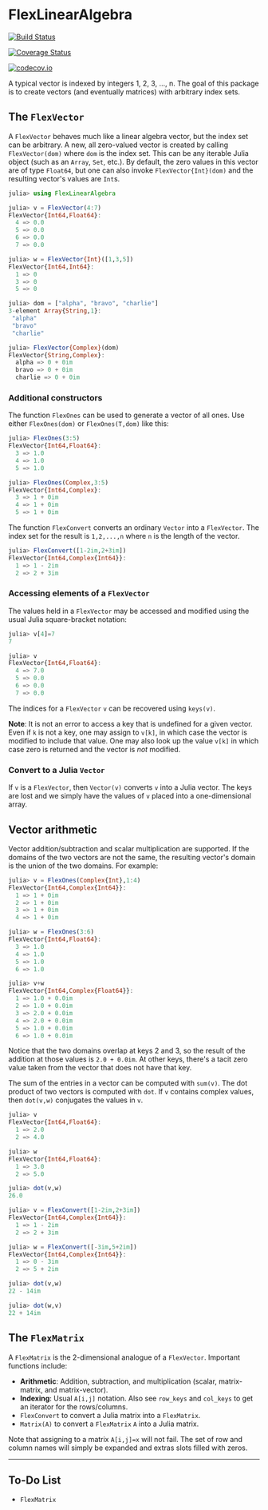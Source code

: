 # FlexLinearAlgebra

[![Build Status](https://travis-ci.org/scheinerman/FlexLinearAlgebra.jl.svg?branch=master)](https://travis-ci.org/scheinerman/FlexLinearAlgebra.jl)

[![Coverage Status](https://coveralls.io/repos/scheinerman/FlexLinearAlgebra.jl/badge.svg?branch=master&service=github)](https://coveralls.io/github/scheinerman/FlexLinearAlgebra.jl?branch=master)

[![codecov.io](http://codecov.io/github/scheinerman/FlexLinearAlgebra.jl/coverage.svg?branch=master)](http://codecov.io/github/scheinerman/FlexLinearAlgebra.jl?branch=master)

A typical vector is indexed by integers 1, 2, 3, ..., n. The goal of this package
is to create vectors (and eventually matrices) with arbitrary index sets.

## The `FlexVector`

A `FlexVector` behaves much like a linear algebra vector, but the index set
can be arbitrary. A new, all zero-valued vector is created by calling
`FlexVector(dom)` where `dom` is the index set. This can be any iterable
Julia object (such as an `Array`, `Set`, etc.). By default, the zero values
in this vector are of type `Float64`, but one can also invoke `FlexVector{Int}(dom)`
and the resulting vector's values are `Int`s.
```julia
julia> using FlexLinearAlgebra

julia> v = FlexVector(4:7)
FlexVector{Int64,Float64}:
  4 => 0.0
  5 => 0.0
  6 => 0.0
  7 => 0.0

julia> w = FlexVector{Int}([1,3,5])
FlexVector{Int64,Int64}:
  1 => 0
  3 => 0
  5 => 0

julia> dom = ["alpha", "bravo", "charlie"]
3-element Array{String,1}:
 "alpha"  
 "bravo"  
 "charlie"

julia> FlexVector{Complex}(dom)
FlexVector{String,Complex}:
  alpha => 0 + 0im
  bravo => 0 + 0im
  charlie => 0 + 0im
```

### Additional constructors

The function `FlexOnes` can be used to generate a vector of all ones. Use
either `FlexOnes(dom)` or `FlexOnes(T,dom)` like this:
```julia
julia> FlexOnes(3:5)
FlexVector{Int64,Float64}:
  3 => 1.0
  4 => 1.0
  5 => 1.0

julia> FlexOnes(Complex,3:5)
FlexVector{Int64,Complex}:
  3 => 1 + 0im
  4 => 1 + 0im
  5 => 1 + 0im
```

The function `FlexConvert` converts an ordinary `Vector` into a
`FlexVector`. The index set for the result is  `1,2,...,n`
where `n` is the length of the vector.
```julia
julia> FlexConvert([1-2im,2+3im])
FlexVector{Int64,Complex{Int64}}:
  1 => 1 - 2im
  2 => 2 + 3im
```

### Accessing elements of a `FlexVector`

The values held in a `FlexVector` may be accessed and modified using the usual
Julia square-bracket notation:
```julia
julia> v[4]=7
7

julia> v
FlexVector{Int64,Float64}:
  4 => 7.0
  5 => 0.0
  6 => 0.0
  7 => 0.0
```
The indices for a `FlexVector` `v` can be recovered using `keys(v)`.

**Note**: It is not an error to access a key that is undefined for a given
vector. Even if `k` is not a key, one may assign to `v[k]`, in which case
the vector is modified to include that value. One may also look up the value
`v[k]` in which case zero is returned and the vector is *not* modified.

### Convert to a Julia `Vector`

If `v` is a `FlexVector`, then `Vector(v)` converts `v` into a Julia
vector. The keys are lost and we simply have the values of `v` placed
into a one-dimensional array.

## Vector arithmetic

Vector addition/subtraction and scalar multiplication are supported.
If the domains of the two vectors are not the same, the resulting vector's
domain is the union of the two domains. For example:
```julia
julia> v = FlexOnes(Complex{Int},1:4)
FlexVector{Int64,Complex{Int64}}:
  1 => 1 + 0im
  2 => 1 + 0im
  3 => 1 + 0im
  4 => 1 + 0im

julia> w = FlexOnes(3:6)
FlexVector{Int64,Float64}:
  3 => 1.0
  4 => 1.0
  5 => 1.0
  6 => 1.0

julia> v+w
FlexVector{Int64,Complex{Float64}}:
  1 => 1.0 + 0.0im
  2 => 1.0 + 0.0im
  3 => 2.0 + 0.0im
  4 => 2.0 + 0.0im
  5 => 1.0 + 0.0im
  6 => 1.0 + 0.0im
```
Notice that the two domains overlap at keys 2 and 3, so the result of the
addition at those values is `2.0 + 0.0im`. At other keys, there's a tacit zero value
taken from the vector that does not have that key.

The sum of the entries in a vector can be computed with `sum(v)`. The
dot product of two vectors is computed with `dot`. If `v` contains
complex values, then `dot(v,w)` conjugates the values in `v`.
```julia
julia> v
FlexVector{Int64,Float64}:
  1 => 2.0
  2 => 4.0

julia> w
FlexVector{Int64,Float64}:
  1 => 3.0
  2 => 5.0

julia> dot(v,w)
26.0

julia> v = FlexConvert([1-2im,2+3im])
FlexVector{Int64,Complex{Int64}}:
  1 => 1 - 2im
  2 => 2 + 3im

julia> w = FlexConvert([-3im,5+2im])
FlexVector{Int64,Complex{Int64}}:
  1 => 0 - 3im
  2 => 5 + 2im

julia> dot(v,w)
22 - 14im

julia> dot(w,v)
22 + 14im
```

## The `FlexMatrix`

A `FlexMatrix` is the 2-dimensional analogue of a `FlexVector`. Important
functions include:
+ **Arithmetic**: Addition, subtraction, and multiplication (scalar, matrix-matrix,
  and matrix-vector).
+ **Indexing**: Usual `A[i,j]` notation. Also see `row_keys` and `col_keys`
  to get an iterator for the rows/columns.
+ `FlexConvert` to convert a Julia matrix into a `FlexMatrix`.
+ `Matrix(A)` to convert a `FlexMatrix` `A` into a Julia matrix.

Note that assigning to a matrix `A[i,j]=x` will not fail. The set of row and
column names will simply be expanded and extras slots filled with zeros. 


<hr>

## To-Do List
+ `FlexMatrix`
